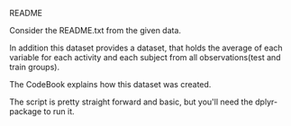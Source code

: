 README

Consider the README.txt from the given data.

In addition this dataset provides a  dataset, that holds  the average of each variable for each 
activity and each subject from all observations(test and train groups).

The CodeBook explains how this dataset was created.

The script is pretty straight forward and basic, but you'll need the dplyr-package to run it.
